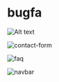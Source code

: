 ﻿# bugfa

![Alt text](assets/screencapture-127-0-0-1-5500-2024-01-28-17_20_46.png)


![contact-form](https://github.com/hamzarahmoun/saas-web/assets/54839351/df6ede2f-94a0-449d-b55c-029203fa5e92)

![faq](https://github.com/hamzarahmoun/saas-web/assets/54839351/94afc947-34a4-4ed6-8b2a-0844e58036ce)



![navbar](https://github.com/hamzarahmoun/saas-web/assets/54839351/5c7b6e78-92a5-4e18-b489-53fa9f63cd8b)

